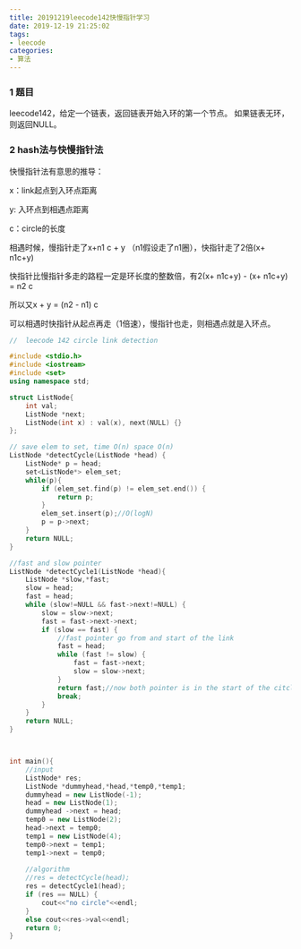 ```yaml
---
title: 20191219leecode142快慢指针学习
date: 2019-12-19 21:25:02
tags:
- leecode
categories:
- 算法
---
```


### 1 题目

leecode142，给定一个链表，返回链表开始入环的第一个节点。 如果链表无环，则返回NULL。

### 2 hash法与快慢指针法

快慢指针法有意思的推导：

x：link起点到入环点距离

y: 入环点到相遇点距离

c：circle的长度

相遇时候，慢指针走了x+n1 c  + y （n1假设走了n1圈），快指针走了2倍(x+ n1c+y)

快指针比慢指针多走的路程一定是环长度的整数倍，有2(x+ n1c+y) - (x+ n1c+y) = n2 c 

所以又x + y = (n2 - n1) c

可以相遇时快指针从起点再走（1倍速），慢指针也走，则相遇点就是入环点。

```c++
//  leecode 142 circle link detection

#include <stdio.h>
#include <iostream>
#include <set>
using namespace std;

struct ListNode{
    int val;
    ListNode *next;
    ListNode(int x) : val(x), next(NULL) {}
};

// save elem to set, time O(n) space O(n)
ListNode *detectCycle(ListNode *head) {
    ListNode* p = head;
    set<ListNode*> elem_set;
    while(p){
        if (elem_set.find(p) != elem_set.end()) {
            return p;
        }
        elem_set.insert(p);//O(logN)
        p = p->next;
    }
    return NULL;
}

//fast and slow pointer
ListNode *detectCycle1(ListNode *head){
    ListNode *slow,*fast;
    slow = head;
    fast = head;
    while (slow!=NULL && fast->next!=NULL) {
        slow = slow->next;
        fast = fast->next->next;
        if (slow == fast) {
            //fast pointer go from and start of the link
            fast = head;
            while (fast != slow) {
                fast = fast->next;
                slow = slow->next;
            }
            return fast;//now both pointer is in the start of the citcle
            break;
        }
    }
    return NULL;
}



int main(){
    //input
    ListNode* res;
    ListNode *dummyhead,*head,*temp0,*temp1;
    dummyhead = new ListNode(-1);
    head = new ListNode(1);
    dummyhead ->next = head;
    temp0 = new ListNode(2);
    head->next = temp0;
    temp1 = new ListNode(4);
    temp0->next = temp1;
    temp1->next = temp0;
    
    //algorithm
    //res = detectCycle(head);
    res = detectCycle1(head);
    if (res == NULL) {
        cout<<"no circle"<<endl;
    }
    else cout<<res->val<<endl;
    return 0;
}

```

